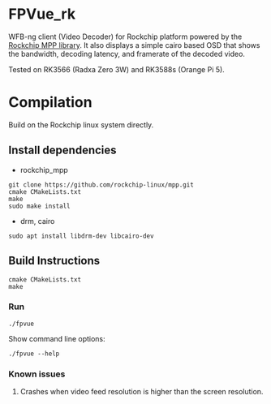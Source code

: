 # FPVue_rk

WFB-ng client (Video Decoder) for Rockchip platform powered by the [Rockchip MPP library](https://github.com/rockchip-linux/mpp).
It also displays a simple cairo based OSD that shows the bandwidth, decoding latency, and framerate of the decoded video.

Tested on RK3566 (Radxa Zero 3W) and RK3588s (Orange Pi 5).

# Compilation

Build on the Rockchip linux system directly.

## Install dependencies
- rockchip_mpp
```
git clone https://github.com/rockchip-linux/mpp.git
cmake CMakeLists.txt
make
sudo make install
```
- drm, cairo 
```
sudo apt install libdrm-dev libcairo-dev
```

## Build Instructions
```
cmake CMakeLists.txt
make
```

### Run

```
./fpvue
```

Show command line options:
```
./fpvue --help
```

### Known issues

1. Crashes when video feed resolution is higher than the screen resolution.